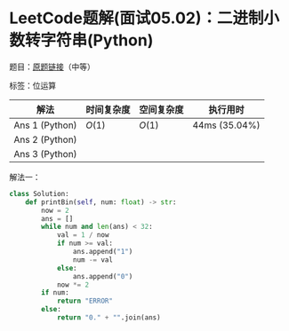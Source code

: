 # LeetCode题解(面试05.02)：二进制小数转字符串(Python)

题目：[原题链接](https://leetcode-cn.com/problems/bianry-number-to-string-lcci/)（中等）

标签：位运算

| 解法           | 时间复杂度 | 空间复杂度 | 执行用时      |
| -------------- | ---------- | ---------- | ------------- |
| Ans 1 (Python) | $O(1)$     | $O(1)$     | 44ms (35.04%) |
| Ans 2 (Python) |            |            |               |
| Ans 3 (Python) |            |            |               |

解法一：

```python
class Solution:
    def printBin(self, num: float) -> str:
        now = 2
        ans = []
        while num and len(ans) < 32:
            val = 1 / now
            if num >= val:
                ans.append("1")
                num -= val
            else:
                ans.append("0")
            now *= 2
        if num:
            return "ERROR"
        else:
            return "0." + "".join(ans)
```